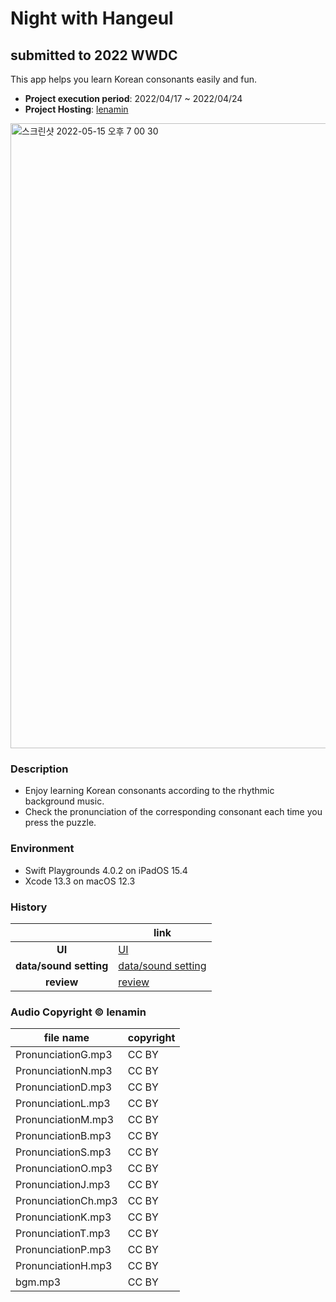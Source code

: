 # Night with Hangeul 
## submitted to 2022 WWDC 

This app helps you learn Korean consonants easily and fun. 
- **Project execution period**: 2022/04/17 ~ 2022/04/24 
- **Project Hosting**: [lenamin](https://github.com/lenamin)

<img width="1000" alt="스크린샷 2022-05-15 오후 7 00 30" src="https://user-images.githubusercontent.com/99120199/168467223-1a5b11d7-5285-480e-8f5d-284c4848840f.png">

### Description 
- Enjoy learning Korean consonants according to the rhythmic background music.
- Check the pronunciation of the corresponding consonant each time you press the puzzle.

### Environment 
- Swift Playgrounds 4.0.2 on iPadOS 15.4 
- Xcode 13.3 on macOS 12.3 

### History 
| |link|
|:-----:|---|
|**UI**|[UI](https://lenalog.notion.site/Night-with-Hangul-1-UI-cdd4a657c8a444e59f05a8bd3d78cb8e)|
|**data/sound setting**|[data/sound setting](https://lenalog.notion.site/Night-with-Hangul-1-UI-cdd4a657c8a444e59f05a8bd3d78cb8e)|
|**review**|[review](https://lenalog.notion.site/Night-with-hangeul-3-Code-Review-0e8897b20a19468184f929c0036c4596)|


### Audio Copyright © lenamin
|file name|copyright|
|-----|---|
|PronunciationG.mp3|CC BY|
|PronunciationN.mp3|CC BY|
|PronunciationD.mp3|CC BY|
|PronunciationL.mp3|CC BY|
|PronunciationM.mp3|CC BY|
|PronunciationB.mp3|CC BY|
|PronunciationS.mp3|CC BY|
|PronunciationO.mp3|CC BY|
|PronunciationJ.mp3|CC BY|
|PronunciationCh.mp3|CC BY|
|PronunciationK.mp3|CC BY|
|PronunciationT.mp3|CC BY|
|PronunciationP.mp3|CC BY|
|PronunciationH.mp3|CC BY|
|bgm.mp3|CC BY|
